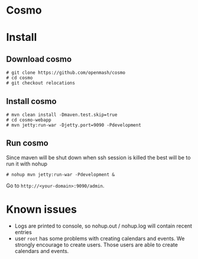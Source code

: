 Cosmo
===============

# Install #

## Download cosmo ##

    # git clone https://github.com/openmash/cosmo
    # cd cosmo
    # git checkout relocations
    
## Install cosmo ##

    # mvn clean install -Dmaven.test.skip=true
    # cd cosmo-webapp
    # mvn jetty:run-war -Djetty.port=9090 -Pdevelopment
    
## Run cosmo ##

Since maven will be shut down when ssh session is killed the best will be to run it with nohup

    # nohup mvn jetty:run-war -Pdevelopment &

Go to `http://<your-domain>:9090/admin`.

# Known issues #

* Logs are printed to console, so nohup.out / nohup.log will contain recent entries
* user `root` has some problems with creating calendars and events. We strongly encourage to create users. Those users are able to create calendars and events.



